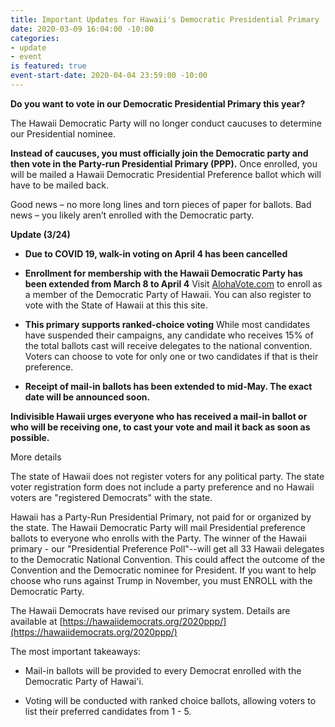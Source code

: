 ```yaml
---
title: Important Updates for Hawaii's Democratic Presidential Primary
date: 2020-03-09 16:04:00 -10:00
categories:
- update
- event
is featured: true
event-start-date: 2020-04-04 23:59:00 -10:00
---
```


**Do you want to vote in our Democratic Presidential Primary this year?**

The Hawaii Democratic Party will no longer conduct caucuses to determine our Presidential nominee.

**Instead of caucuses, you must officially join the Democratic party and then vote in the Party-run Presidential Primary (PPP).** Once enrolled, you will be mailed a  Hawaii Democratic Presidential Preference ballot which will have to be mailed back.

Good news – no more long lines and torn pieces of paper for ballots. Bad news – you likely aren’t enrolled with the Democratic party.

**Update (3/24)**

* **Due to COVID 19, walk-in voting on April 4 has been cancelled**

* **Enrollment for membership with the Hawaii Democratic Party has been extended from March 8 to April 4**
  Visit [AlohaVote.com](http://AlohaVote.com) to enroll as a member of the Democratic Party of Hawaii. You can also register to vote with the State of Hawaii at this this site.

* **This primary supports ranked-choice voting**
  While most candidates have suspended their campaigns, any candidate who receives 15% of the total ballots cast will receive delegates to the national convention. Voters can choose to vote for only one or two candidates if that is their preference.

* **Receipt of mail-in ballots has been extended to mid-May. The exact date will be announced soon.**

**Indivisible Hawaii urges everyone who has received a mail-in ballot or who will be receiving one, to cast your vote and mail it back as soon as possible.**

More details

The state of Hawaii does not register voters for any political party.  The state voter registration form does not include a party preference and no Hawaii voters are "registered Democrats" with the state.

Hawaii has a Party-Run Presidential Primary, not paid for or organized by the state.  The Hawaii Democratic Party will mail Presidential preference ballots to everyone who enrolls with the Party.  The winner of the Hawaii primary - our "Presidential Preference Poll"--will get all 33 Hawaii delegates to the Democratic National Convention.  This could affect the outcome of the Convention and the Democratic nominee for President.  If you want to help choose who runs against Trump in November, you must ENROLL with the Democratic Party.

The Hawaii Democrats have revised our primary system.  Details are available at [https://hawaiidemocrats.org/2020ppp/](https://hawaiidemocrats.org/2020ppp/)

The most important takeaways:

* Mail-in ballots will be provided to every Democrat enrolled with the Democratic Party of Hawai'i.

* Voting will be conducted with ranked choice ballots, allowing voters to list their preferred candidates from 1 - 5.